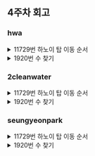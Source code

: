## 4주차 회고

### hwa
<details>
<summary>11729번 하노이 탑 이동 순서</summary>
<div markdown="1">

### 문제 해결 방식
   * 옮길때 제일 큰 판이 맨 아래로 와야 하는 규칙에 따라 2번씩 이동이 불가피하게 일어나 Math.pow()로 거듭 제곱을 구해 마지막 큰 판만 -1을 처리해준다
   * 재귀 이용.
### 문제점과 해결방안
   * Hanoi(N - 1, start, to, mid);          // 1번에서 2번으로 옮긴다고 가정할때 N-1개를 A에서 B로 이동 
   * bw.append(start + " " + to + "\n");    // 1개를 1번에서 3번으로 이동 
   * Hanoi(N - 1, mid, start, to);          // N-1개를 2번에서 3번으로 이동
   * bw.flush();  //남아있는 데이터를 모두 출력, 버퍼를 비우는 기능
			            //(데이터가 축적되는 과정에서 프로그램에 예기치 못하게 꺼져버린다면 버퍼가 비워지지 못해서 
			            //데이터가 전해지지 않고 그대로 유실되어 이를 커버하기 위해 사용
 
</div>
</details>

<details>
<summary>1920번 수 찾기</summary>
<div markdown="1">

### 문제 해결 방식
  * Arrays.sort(arr); //배열은 반드시 정렬되어 있어야 한다.
### 문제점과 해결방안
  * if(key < arr[mid]) {
				hi = mid - 1;
			}                   // key값이 중간 위치의 값보다 작을 경우 
  * if(key > arr[mid]) {
				lo = mid + 1;
			}                   // key값이 중간 위치의 값보다 클 경우
  * return mid;           // key값과 중간 위치의 값이 같을 경우
   
</div>
</details>

### 2cleanwater
<details>
<summary>11729번 하노이 탑 이동 순서</summary>
<div markdown="1">

### 문제 해결 방식
   * 하노이의 탑은 n개의 탑을 옮길 때 기본적으로 n-1만큼의 탑을 빈 봉으로 옮기고 n번판을 옮긴 뒤 다시 n-1탑을 위로 올리는 방식으로 해결한다.
   * 재귀를 이용하여 해결한다.
### 문제점과 해결방안
   * 탑을 이동시키는 표현 방식을 적어보면 (n-1 탑 옮기는 과정), (1 3), (n-1 탑을 옮기는 과정) 식으로 계산된다.
   * 따라서 전체 이동 횟수는 n = (n-1)*2 +1 로 계산할 수 있다.
   * 봉이 3개이기 때문에 출발봉, 도착봉, 남는 봉으로 나눠서 입력받아야한다.
       * 재귀 방식을 이용하기 때문에 n-1의 도착이 남는 봉이기 떄문이다.
   * valueOf()와 parseInt()의 차이 : Integer 객체와 int형으로 변환하기때문에 크기 차이가 난다.
 
</div>
</details>

<details>
<summary>1920번 수 찾기</summary>
<div markdown="1">

### 문제 해결 방식
  * 검색할 배열을 정렬한 후 이진 탐색을 이용하여 값을 확인
  * N 배열에 M 배열 요소를 for문을 통해 하나씩 검색
### 문제점과 해결방안
  * search 부분에서 return 값은 boolean으로 검색하는 수의 유무를 체크함
  * 왼쪽과 오른쪽 인덱스를 결정해 중간 인덱스 계산
  * 중간 인덱스 요소랑 비교해서 왼쪽은 +1, 오른쪽은 - 1하며 값을 검색한다.
  * 값이 없어 왼쪽이 오른쪽보다 커지면 while 탈출 후 false
   
</div>
</details>

### seungyeonpark
<details>
<summary>11729번 하노이 탑 이동 순서</summary>
<div markdown="1">
  
- n번째 문제를 풀기 위해 n - 1번째 문제의 해결법을 다시 사용하는 재귀의 원리를 이용
- 단계
  ```
  1. n - 1개의 원반을 보조 기둥으로 옮긴다
  2. 제일 큰 원반을 목표 기둥으로 옮긴다
  3. n - 1을 목표 기둥으로 옮긴다
  ```
- 원반 이동 횟수
  ```
  f(n) = 1 + 2f(n - 1)
  ```
  ```
  f(1) = 1
  f(2) = 1 + 2f(1) = 3
  f(3) = 1 + 2f(2) = 7
  f(4) = 1 + 2f(3) = 15
  f(5) = 1 + 2f(4) = 31
  ...
  ```
  
</div>
</details>

<details>
<summary>1920번 수 찾기</summary>
<div markdown="1">
  
- 이진탐색을 적용하는 전제 조건은 데이터가 키 값으로 이미 정렬(sort)되어 있다는 것
- 이진 탐색을 한 단계씩 진행할 때마다 검색 범위가 반으로 좁혀진다
  - 시간 복잡도 O(logn)
- 단계
  ``` 
    1. L = 0, R = N - 1
    2. 만약 L > R이면 알고리듬 종료 (탐색 실패)
    3. m = (L + R) / 2
    4. 만약 nums[m] < value면, L = m + 1을 하고 2번으로 돌아감
    5. 만약 nums[m] > value면, R = m - 1을 하고 2번으로 돌아감
    6. nums[m] == value라면, 탐색 성공
  ```
- 재귀로 구현
  ``` java
      public static boolean binarySearch(int[] ary, int value, int l, int r) {
        if (l > r) {
          return false;
        }

        int mid = (l + r) / 2;

        if (ary[mid] < value) {
            binarySearch(ary, value, mid + 1, r);
        } else if (ary[mid] > value) {
            binarySearch(ary, value, l, mid - 1);
        } else {
            return true;
        }
  
    }
  ```
- 반복문으로 구현
  ``` java
      public static boolean binarySearch(int[] ary, int value, int l, int r) {
        while (l <= r) {
            int mid = (l + r) / 2;

            if (ary[mid] < value) {
                l = mid + 1;
            } else if (ary[mid] > value) {
                r = mid - 1;
            } else {
                return true;
            }
        }
        
        return false;
    }
  ```
  
</div>
</details>
